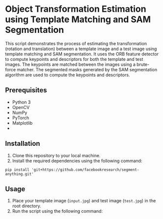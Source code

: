# Object Transformation Estimation using Template Matching and SAM Segmentation

This script demonstrates the process of estimating the transformation (rotation and translation) between a template image and a test image using template matching and SAM segmentation. It uses the ORB feature detector to compute keypoints and descriptors for both the template and test images. The keypoints are matched between the images using a brute-force matcher. The segmented masks generated by the SAM segmentation algorithm are used to compute the keypoints and descriptors.

## Prerequisites
- Python 3
- OpenCV
- NumPy
- PyTorch
- Matplotlib
- 
## Installation

1. Clone this repository to your local machine.
2. Install the required dependencies using the following command:
```
pip install 'git+https://github.com/facebookresearch/segment-anything.git'
```
## Usage

1. Place your template image (`input.jpg`) and test image (`test.jpg`) in the root directory.
2. Run the script using the following command:
